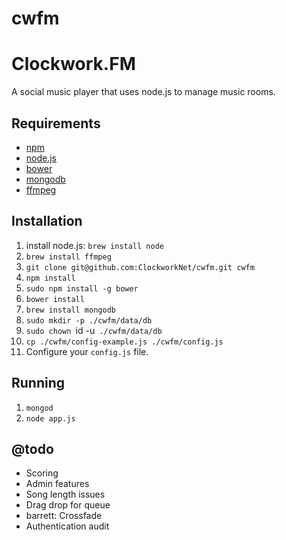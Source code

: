 cwfm
====

# Clockwork.FM

A social music player that uses node.js to manage music rooms.

## Requirements
 - [npm](https://www.npmjs.org/)
 - [node.js](http://nodejs.org/)
 - [bower](http://bower.io/)
 - [mongodb](http://www.mongodb.org/)
 - [ffmpeg](http://ffmpeg.org/)

## Installation

1. install node.js: `brew install node`
1. `brew install ffmpeg`
1. `git clone git@github.com:ClockworkNet/cwfm.git cwfm`
1. `npm install`
1. `sudo npm install -g bower`
1. `bower install`
1. `brew install mongodb`
1. `sudo mkdir -p ./cwfm/data/db`
1. `sudo chown `id -u` ./cwfm/data/db`
1. `cp ./cwfm/config-example.js ./cwfm/config.js`
1. Configure your `config.js` file.

## Running
1. `mongod`
2. `node app.js`

## @todo
 - Scoring
 - Admin features
 - Song length issues
 - Drag drop for queue
 - barrett: Crossfade
 - Authentication audit
